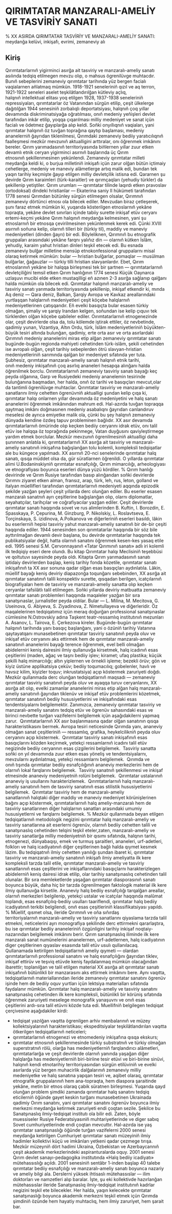 # QIRIMTATAR MANZARALI-AMELİY VE TASVİRİY SANATI
% ХХ ASIRDA QIRIMTATAR TASVİRİY VE MANZARALI-AMELİY SANATI: meydanğa kelüvi, inkişafı, evrimi, zemaneviy alı

## Kiriş
Qırımtatarlarnıñ yigirminci asırğa ait tasviriy ve manzaralı-ameliy sanatı asılında tedqiq etilmegen mevzu olıp, o mahsus ögrenilüvge muhtacdır.
Bunıñ sebeplerini zemaneviy qırımtatar tarihında yüz bergen facialı vaqialarnen añlatmaq mümkün.
1918-1921 seneleriniñ qızıl ve aq terrorı, 1921-1922 seneleri aselet teşkilâtlandırılğan kütleviy açlıq, halqnıñ intellektual elitası yoq etilgen 1928, 1937-1938 seneleriniñ repressiyaları, qırımtatarlar öz Vatanından sürgün etilip, çeşit ülkelerge dağıtılğan 1944 senesiniñ zorbalıqlı deportatsiyası, halqnıñ çoq yıllar devamında diskriminatsiyağa oğratılması, onıñ medeniy yeñişleri devlet tarafından inkâr etilip, yoqqa çıqarılması milliy medeniyet ve sanat içün facialı ve ödetmez ğayıplarğa alıp keldi.
Soñki onyıllıqnıñ vaqiaları, yani qırımtatar halqınıñ öz tuvğan toprağına qaytıp başlaması, medeniy ananelerniñ ğayrıdan tiklenilmesi, Qırımdaki zemaneviy bediiy yaratıcılıqnıñ faalleşmesi mezkûr mevzunıñ aktualligini arttıralar, onı öğrenmek imkânını bereler.
Qırım yarımadasınıñ territoriyasında biñlernen yıllar zuur etken devamlı etnik ceryan yigirminci asırnıñ başlarında üç Qırım etnosınıñ şekillenmesinen yekünlendi.
Zemaneviy qırımtatar milleti meydanğa keldi ki, o burjua milletiniñ inkişafı içün zarur olğan bütün içtimaiy cehetlerge, medeniy ve maneviy alâmetlerge artıq malik edi, bundan tek yaqın tarihiy keçmişte ğayıp etilgen milliy devletçilik istisna edi.
Qararnen şu devirde Qırım karaimleri (türk-karaitler) ve qırımçaqları (yehudiy türkler) da şekillenip yetiştiler.
Qırım urumları — qırımtatar tilinde laqırdı etken pravoslav (ortodoksal) dindeki hristianlar — Ekaterina saniy II hükümeti tarafından 1778 senesi Qırımdan bütünley sürgün etilmegen olsalar, Qırımnıñ zemaneviy dörtünci etnosı ola bilecek ediler.
Mevzudan biraz çetleşerek, şunı faraz etmek mümkün ki, yuqarıda kösterilgen etnoslarnıñ yekâne topraqta, yekâne devlet sınırları içinde tabiiy surette inkişaf etüv ceryanı ertemi-keçmi yekâne Qırım halqınıñ meydanğa kelmesinen, yani şu etnoslarnıñ bir etnosqa çevirilmesinen yekünlenmek kerek edi.
Çünki XVIII asırnıñ soñuna kelip, olarnıñ tilleri bir (türkiy til), maddiy ve maneviy medeniyetleri (dinden ğayrı) bir edi.
Böyleliknen, Qırımnıñ bu etnografik gruppaları arasındaki yekâne farqnı yalıñız din — olarnıñ kütken İslâm, yehudiy, karaim yahut hristian dinleri teşkil etecek edi.
Bu esnada zemaneviy bulğar milletine mensüp etnokonfessional gruppalarnı misal olaraq ketirmek mümkün: bular — hristian bulğarlar, pomaqlar — musülman bulğarlar, ğağauzlar — türkiy tilli hristian slavyanlardır.
Ebet, Qırım etnoslarınıñ yekâne bir halqqa birleşmesi tek bir şartnen — qırımtatarlarnıñ devletçiliğini temsil etken Qırım hanlığının 1774 senesi Küçük Oaynarca uzlaşuvı mucibi elde etken mustaqilligi eñ azınen 2-3 asırğa sağlanıp qalğanı halda mümkün ola bilecek edi.
Qırımtatar halqınıñ manzaralı-ameliy ve tasviriy sanatı yarımada territoriyasında şekillenip, inkişaf etkendir ki, mında Aq deniz — Qara deniz, Balkan, Şarqiy Avropa ve Kavkaz areallarındaki yurtlaşqan halqlarnıñ medeniyetleri çeşit köçebe halqlarnıñ medeniyetlerinen çatışqandır.
Eñ evelki basqıçta bular esasen türkiy olmağan, şimaliy ve şarqiy Irandan kelgen, soñundan ise kelip çıquvı tek türklerden olğan köçebe qabileler ediler.
Oırımtatarlarnıñ etnogenezinde olar, çeşit devirlerde olsa da, tolu kölemde iştirak ettiler, öz nevbetinde, qadimiy yunan, Vizantiya, Altın Ordu, türk, İslâm medeniyetleriniñ büyükten-büyük tesiri altında bulunğan, qadimiy, erte orta asır ve orta asırlardaki Qırımnıñ medeniy ananelerini miras etip alğan zemaneviy qırımtatar sanatı bugünde-bugün regionda mahiyeti cehetinden türk-islâm, şekili cehetinden ise avropalı olğan, çeşit tarihiy sebeplerden ötrü slavyan-hristian medeniyetleriniñ sarımında qalğan bir medeniyet sıfatında yer tuta.
Şubhesiz, qırımtatar manzaralı-ameliy sanatı halqnıñ etnik tarihi, onıñ medeniy inkişafınıñ çoq asırlıq ananeleri hesapqa alınğanı halda öğrenilmek borclu.
Oırımtatarlarnıñ zemaneviy tasviriy sanatı bayağı keç peyda olğanına, Garp ve Rusiyedeki medeniy ananelemin tesirinde bulunğanına baqmadan, her halda, onıñ öz tarihi ve basqıçları mevcut,оlar da tantimli ögrenilüvge muhtaclar.
Qırımtatar tasviriy ve manzaralı-ameliy sanatlarını ilmiy cehetten ögrenüvniñ aktualligi şundan kelip çıqa ki, qırımtatar halqı onlarnen yıllar devamında öz medeniyetini ve halq sanatı ananelerini öğrenmek imkânından mahrum edi.
Hal-azırda tuvğan topraqqa qaytmaq imkânı doğmasınen medeniy asabalıqnı ğayrıdan canlandıruv meselesi de ayrıca emiyetke malik ola, çünki bu şey halqnıñ zemaneviy dünyada kendine özdeş tapuv probleminen bağlıdır.
XX asır devamıda qırımtatarlarnıñ ömürinde olıp keçken bediiy ceryannı idrak etüv, onı talil etüv ise halqqa öz toprağında pekinmege, Vatan duyğusını qaviyleştirmege yardım etmek borclular.
Mezkûr mevzunıñ ögrenilmesiniñ aktualligi daha şunınnen anlatıla ki, qırımtatarlarnıñ XX asırğa ait tasviriy ve manzaralı-ameliy sanatınıñ inkişafına bağışlanğan tolu kolemli, kompleksli tedqiqatlar ale bu küngece yapılmadı.
XX asırnıñ 20-nci senelerinde qırımtatar halq sanatı, qısqa müddet olsa da, gür süratlarnen öğrenildi.
O yıllarda qırımtatar alimi U.Bodaninskiyniñ qırımtatar esnafçılığı, Qırım mimarcılığı, arheologiyası ve etnografiyası boyunca eserleri dünya yüzü kördiler.
% Qırım hanlığı devirinde ve Qırım Rusiye tarafından basıp alınğandan soñki devirlerde Qırımnı ziyaret etken alman, fransız, arap, türk, leh, rus, leton, golland ve italyan müellifleri tarafından qırımtatarlarnıñ medeniyeti aqqında epizodik şekilde yazğan şeyleri çeşit yıllarda derc olunğan ediler.
Bu eserler esasen manzaralı sanatnıñ ayrı çeşitlerine bağışlanğan olıp, olarnı diplomatlar, seyahatçılar, tarihçılar ve coğrafiyacılar yazğan ediler.
Çeşit devirlerde qırımtatar sanatı haqqında sovet ve rus alimlerinden B. Kuftin, I. Borozdin, E. Spasskaya, P. Çepurina, M. Ginzburg, P. Nikolskiy, L. Roslavtseva, E. Torçinskaya, S. izidinova, A.Polkanova ve diğerleriniñ eserleri basıldı, lâkin bu eserlerniñ hepisi tasviriy yahut manzaralı-ameliy sanatnıñ bir de-bir çeşiti haqqında ediler.
1944 senesinden son qırımtatarlar haqqında bir söz bile ayttırılmağan devamlı devir başlana, bu devirde qırımtatarlar haqqında tek publikatsiyalar değil, hatta olarnıñ sanatını öğrenmek kesen-kes yasaq etile edi.
1995 senesi S.M. Çervonnayanıñ «Tatar Qırımınıñ sanatı» adlı iri kolemli ilk tedqiqiy eseri dere olundı.
Bu kitap Qırımtatar halqı Meclisiniñ teşebbüsi ve qoltutuvı sayesinde peyda oldı.
Kitapta Qırım yarımadasınıñ sanatı iptidaiy devirlerden başlap, keniş tarihiy fonda közetile, qırımtatar sanatı inkişafınıñ ta XX asır sonuna qadar olğan esas basqıçları aydınlatıla.
Lâkin, müellif bayağı keniş deviriy diapazonğa toqunğanı sebebinden, XX asırğa ait qırımtatar sanatınıñ talili konspektiv surette, qısqadan berilgen, icatçılarnıñ biografiyaları hem de tasviriy ve manzaralı-ameliy sanatta olıp keçken ceryanlar tafsilâtlı talil etilmegen.
Soñki yıllarda deviriy matbuatta zemaneviy qırımtatar sanatı problemleri haqqında maqaleler yazğan bir sıra sanatşınaslar, jurnalistler peyda oldılar.
Bular — L. Milina, M. Mecitova, G. Useinova, G. Abiyeva, S. Ziyadinova, Z. Nimetullayeva ve diğerleridir.
Öz maqalelerinen tedqiqatımız içün meraq doğurğan professional sanatşınaslar cümlesine N.Ostrovskiy adına Taşkent teatr-ressamlıq institutınıñ mezunları A. Asanov, L. Tairova, E. Çerkezova kireler.
Bugünde-bugün qırımtatar halqınıñ tarihında yanı basqıç başlanğanı, yani o özüniñ tarihiy Vatanına qaytayatqanı munasebetinen qırımtatar tasviriy sanatınıñ peyda oluv ve inkişaf etüv ceryanını aks ettirmek hem de qırımtatar manzaralı-ameliy sanatınıñ ananelerini bayağı terence öğrenmek, evel belli olmağan abidelerniri keniş dairesini ilmiy qullanuvğa kirsetmek, halq icadınıñ esas çeşitlerini (maden, ağaç ve taşnı bediiy işlev; kiramet; ufaq plastika; küçük şekilli halq mimarcılığı; altın yiplernen ve örnekli işleme; bezekli örüv; gön ve kiyiz üstüne applikatsiya çeküv; bediiy toqumacılıq; gobelenler, havlı ve havsız kilim, kiyizler toquv; inkrustatsiya) açıp köstermek zaruriyeti doğdı.
Mezkûr qullanmada derc olunğan tedqiqatlarnıñ maqsadı — zemaneviy qırımtatar tasviriy sanatınıñ peyda oluv ve ayaqqa turuv ceryanlarını, XX asırğa ait olıp, evelki zamanlar ananelerini miras etip alğan halq manzaralı-ameliy sanatınıñ ğayrıdan tiklenüv ve inkişaf etüv problemlerini közetmek, qırımtatar sanatınıñ bediiy hususiyetlerini ve inkişafındaki esas tendentsiyalarnı belgilemektir.
Zanımızca, zemaneviy qırımtatar tasviriy ve manzaralı-ameliy sanatını tedqiq etüv ve ögrenüv sahasındaki esas ve birinci nevbette turğan vazifelerni belgilemek içün aşağıdakilerni yapmaq zarur.
 Qırımtatarlarnıñ XX asır başlanmasına qadar olğan sanatının qısqa harakteristikasını bermek.
Avropa tesiri neticesinde Qırımda yanı, ananeviy olmağan sanat çeşitleriniñ — ressamlıq, grafika, heykelcilikniñ peyda oluv ceryanını açıp köstermek.
 Qırımtatar tasviriy sanatı inkişafınıñ esas basqıçlarını közden keçirmek, yetekçi ressamlarnıñ icadını talil etüv negizinde bediiy ceryannın esas çizgilerini belgilemek.
 Tasviriy sanatta soñki on yıl devamında zuur etken esas yöneliş ve tendentsiyalarnı, mevzularnı aydınlatmaq, yetekçi ressamlarnı belgilemek.
 Qırımda ve onıñ tışında qırımtatar bediiy esnafçılığınıñ ananeviy merkezlerini hem de olarnıñ lokal farqlarını belgilemek.
 Tasviriy sanatnıñ şekillenmesi ve inkişaf etmesinde ananeviy medeniyetniñ rolüni belgilemek.
 Qırımtatar ustalarınıñ ananeviy iş usullarını harakterizlemek.
 Qırımtatarlarnıñ halq manzaralı-ameliy sanatınıñ hem de tasviriy sanatınıñ esas stilistik hususiyetlerini belgilemek.
 Qırımtatar tasviriy hem de manzaralı-ameliy sanatlarınıñ halqtaki diğer maddiy ve maneviy medeniyet körünişlerinen bağını açıp köstermek, qırımtatarlarnıñ halq ameliy-manzaralı hem de tasviriy sanatlarınen diğer halqlarnın sanatları arasındaki umumiy hususiyetlerni ve farqlarnı belgilemek.
% Mezkûr qullanmada beyan etilgen tedqiqatlarnıñ metodologik negizini qırımtatar halq manzaralı-ameliy ve tasviriy sanatlarına ait eserlerni ögrenüv, olarnıñ bediiy cehetten talili ve sanatşınaslıq cehetinden telqini teşkil eteler,zaten, manzaralı-ameliy ve tasviriy sanatlarğa milliy medeniyetniñ bir qısımı sıfatında, halqnın tarihi, etnogenezi, dünyabaqışı, emek ve turmuş şaraitleri, ananeleri, urf-adetleri, folklorı ve halq icadiyatınıñ diğer çeşitlerinen bağlı halda qıymet kesmek lâzim.
Bu tedqiqatnıñ ilmiy cehetten yanılığı şundan ibaret ki, qırımtatar tasviriy ve manzaralı-ameliy sanatınıñ inkişafı ilmiy ameliyatta ilk kere kompleksli tarzda talil etile, qırımtatar manzaralı-ameliy ve tasviriy sanatlarınıñ esas çeşitlerini ve inkişaflarındaki basqıçlarnı harakterizlegen abidelerniñ keniş dairesi idrak etilip, olar tarihiy sanatşınaslıq cehetinden talil olunalar.
Bir sıra memleketlerde yaşağan qırımtatar diasporasınıñ sanatı boyunca büyük, daha hiç bir tarzda ögrenilmegen faktologik material ilk kere ilmiy qullanuvğa kirsetile.
Ananeviy halq bediiy esnafçılığı tarqalğan areallar, olarnıñ merkezleri belgilenip, yetekçi ustalar ve icatçılar haqqında malûmat toplandı, esas esnafçılıq-bediiy usulları taariflendi, qırımtatar halq bediiy icadiyatınıñ terkibi belgilendi, onıñ esas çeşitleriniñ klassifikatsiyası yapıldı.
% Müellif, qısmet olsa, ileride Qırımnıñ ve oña sıñırdaş territoriyalarnıñ manzaralı-ameliy ve tasviriy sanatlarını qiyaslama tarzda talil etmekni, neticelerini ayrı monografiya şekilinde derc ettirmekni qararlaştıra, bu ise qırımtatar bediiy ananeleriniñ özgünligini tarihiy inkişaf noqtaiy-nazarından belgilemek imkânını berir.
Qırım sanatşınaslıq iliminde ilk kere manzaralı sanat numünelerini ananelernen, urf-adetlernen, halq icadiyatının diger çeşitlerinen qıyaslav esasında talil etüv usulı qullanılacaq.
Qullanamada ketirilgen tedqiqatlarnıñ ameliy qıymeti — olardan qırımtatarlarnıñ professional sanatını ve halq esnafçılığını ğayrıdan tiklev, inkişaf ettirüv ve teşviq etüvde keniş faydalanmaq mümkün olacağından ibarettir; toplanılğan ve talil etilgen material XX asırğa ait qırımtatar sanatı inkişafınıñ bütünlikli bir manzarasını aks ettirmek imkânını bere.
Aynı vaqıtta, tedqiqatlarnıñ materiallarından ileride zemaneviy qırımtatar sanatını ögrenüv işinde hem de bediiy oquv yurtları içün lektsiya materialları sıfatında faydalanır mümkün.
Qırımtatar halq manzaralı-ameliy ve tasviriy sanatını sanatşınaslıq cehetinden ilk kere kompleksli, bütünlikli bir körüniş sıfatında öğrenmek zaruriyeti meselege monografik yanaşuvnı ve onıñ esas çeşitlerini ardı-sıra talil etüvni közde tuta edi.
Muellifniñ belgilegen tedqiqat çerçivesine aşağıdakiler kirdi:
- tedqiqat yazılğan vaqıtta ögrenilgen arhiv menbalarınıñ ve müzey kollektsiyalarınıñ harakteristikası; ekspeditsiyalar teşkilâtlandırılan vaqıtta ötkerilgen tedqiqatlarnıñ neticeleri;
- qırımtatarlarnıñ etnogenezi ve etnomedeniy inkişafına qısqa ekskurs;
- qırımtatar etnosınıñ şekillenmesinde türkiy substratnıñ ve türkiy olmağan superstratnıñ rölü, olarğa has medeniyetlerniñ farqlandırıcı alâmetleri, qırımtatarlarğa ve çeşit devirlerde olarnıñ yanında yaşağan diğer halqlarğa has medeniyetlerniñ biri-biriine tesir etüvi ve biri-birine sinüvi, halqnıñ kendi etnotarihiy territoriyasından sürgün etilüviniñ ve evelki asırlarda yüz bergen muhacirlik dalğalarınıñ zemaneviy milliy medeniyetke ve halq sanatına yapqan tesiri ve, aqibet olaraq, qırımtatar etnografik gruppalarınıñ hem ana-topraqta, hem diaspora şaraitinde yekâne, metin bir etnos olaraq çabik süratnen birleşmesi.
Yuqarıda qayd olunğan problem şimdiki zamanda qırımtatar halq sanatını tedqiq eticilerniñ öğünde gayet keskin turğanı munasebetinen Ukrainada qadimiy Oırım sanatını, yani qırımtatar sanatını ögrenüv boyunca ilmiy merkezni meydanğa ketirmek zaruriyeti endi çoqtan sezile.
Şekilce bu Sanatşınaslıq ilmiy-tedqiqat institutı ola bilir edi.
Zaten, böyle muessiseler Rusiye Federatsiyasıniñ muhtariyetlerinde ve diger sabıq Sovet cumhuriyetlerinde endi çoqtan mevcuttır.
Hal-azırda ise yaş qırımtatar sanatşınaslığı öğünde turğan vazifelerni 2000 senesi meydanğa ketirilgen Cumhuriyet qırımtatar sanatı müzeyiniñ ilmiy hadimler kollektivi küçü ve imkânları yetkeni qadar çezmege tırışa.
Mezkûr müzeyniñ dört hadimi Ukraina, Özbekistan ve Azerbaycannıñ çeşit akademik merkezlerindeki aspiranturalarda oquy.
2001 senesi Qırım devlet sanayı-pedagogika institutında «Halq bediiy icadiyatı» mütehassıslığı açıldı.
2001 senesiniñ sentâbr 1-inden başlap 40 talebe qırımtatar bediiy esnafçılığı ve manzaralı-ameliy sanatı boyunca nazariy ve ameliy bilgi ala.
Derslerni yüksek ihtisaslı mütehassıslar — ilim doktorları ve namzetleri alıp baralar.
İşte, şu eki kollektivde hazırlanğan mütehassıslar ileride Sanatşınaslıq ilmiy-tedqiqat institutınıñ kadrlar negizini teşkil ete bilecekler.
Her halda, yaqın kelecekte qırımtatar sanatşınaslığı boyunca akademik merkezni teşkil etmek içün Qırımda şimdiniñ özünde hem hayatiy muhtaclıq, hem ilmiy zaruriyet, hem şarait bar.
